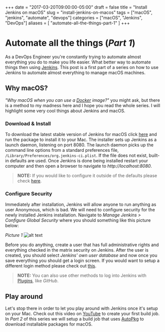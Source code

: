 +++
date = "2017-03-20T09:00:00-05:00"
draft = false
title = "Install Jenkins on macOS"
slug = "install-jenkins-on-macos"
tags = ["macOS", "jenkins", "automate", "devops"]
categories = ["macOS", "Jenkins", "DevOps"]
aliases = [
  "automate-all-the-things-part-1"
]
+++
# Automate all the things (_Part 1_)

As a DevOps Engineer you're constantly trying to automate almost everything you do to make you life easier. What better way to automate things then using [Jenkins](https://jenkins.io). This post is a first part of a series on how to use Jenkins to automate almost everything to manage macOS machines.

## Why macOS?

_"Why macOS when you can use a [Docker](https://hub.docker.com/_/jenkins/) image?"_ you might ask, but there is a method to my madness here and I hope you read the whole series. I will highlight some very cool things about Jenkins and macOS.


### Download & Install

To download the latest stable version of Jenkins for macOS click [here](https://jenkins.io/content/thank-you-downloading-os-x-installer/#stable) and run the package to install it to your Mac. The installer sets up Jenkins as a launch daemon, listening on port 8080. The launch daemon picks up the command line options from a standard preferences file, `/Library/Preferences/org.jenkins-ci.plist`. If the file does not exist, built-in defaults are used. Once Jenkins is done being installed restart your computer and then open a browser to navigate to _http://localhost:8080_.

> **NOTE:** If you would like to configure it outside of the defaults please check [here](https://wiki.jenkins-ci.org/display/JENKINS/Thanks+for+using+OSX+Installer).

### Configure Security

Immediately after installation, Jenkins will allow anyone to run anything as user Anonymous, which is bad. We will need to configure security for the newly installed Jenkins installation. Navigate to _Manage Jenkins > Configure Global Security_ where you should something like this picture below:

_Picture 1_
![alt text](configure-global-security.png "Picture 1")

Before you do anything, create a user that has full administrative rights and everything checked in the matrix security on Jenkins. After the user is created, you should select _Jenkins' own user database_ and now once you save everything you should get a login screen. If you would want to setup a different login method please check out [this](https://wiki.jenkins-ci.org/display/JENKINS/Standard+Security+Setup).
> **NOTE:** You can also use other methods to log into Jenkins with [Plugins](https://plugins.jenkins.io/), like _GitHub_.

## Play around

Let's stop there in order to let you play around with Jenkins once it's setup on your Mac. Check out this video on [YouTube](https://www.youtube.com/watch?v=2tR8PCd43VQ) to create your first build job. In _Part 2_ of this series we will setup a build job that uses [AutoPkg](http://autopkg.github.io/autopkg/) to download installable packages for macOS.
